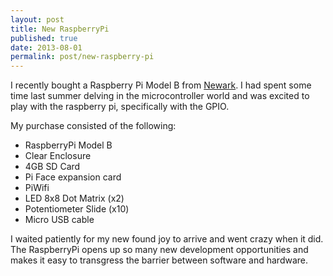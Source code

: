 ```yaml
---
layout: post
title: New RaspberryPi
published: true
date: 2013-08-01
permalink: post/new-raspberry-pi
---
```


I recently bought a Raspberry Pi Model B from [Newark](http://www.newark.com/jsp/bespoke/bespoke7.jsp?bespokepage=newark/en_US/landing/raspberry-pi/rasp-pi-accessories.jsp "Newark"). I had spent some time last summer delving in the microcontroller world and was excited to play with the raspberry pi, specifically with the GPIO.

My purchase consisted of the following:

-   RaspberryPi Model B
-   Clear Enclosure
-   4GB SD Card
-   Pi Face expansion card
-   PiWifi
-   LED 8x8 Dot Matrix (x2)
-   Potentiometer Slide (x10)
-   Micro USB cable


I waited patiently for my new found joy to arrive and went crazy when it did. The RaspberryPi opens up so many new development opportunities and makes it easy to transgress the barrier between software and hardware.
